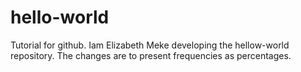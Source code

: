 # hello-world
Tutorial for github.
Iam Elizabeth Meke developing the hellow-world repository.
The changes are to present frequencies as percentages.
